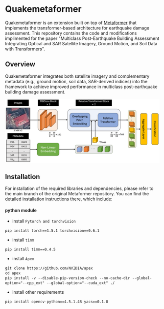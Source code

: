 # Quakemetaformer

Quakemetaformer is an extension built on top of [Metaformer](https://github.com/dqshuai/MetaFormer) that implements the transformer-based architecture for earthquake damage assessment. This repository contains the code and modifications implimented for the paper "Multiclass Post-Earthquake Building Assessment Integrating Optical and SAR Satellite Imagery, Ground Motion, and Soil Data with Transformers".

## Overview

Quakemetaformer integrates both satellite imagery and complementary metadata (e.g., ground motion, soil data, SAR-derived indices) into the framework to achieve improved performance in multiclass post-earthquake building damage assessment.

![Architecture Diagram](figs/Architecture.png)

## Installation

For installation of the required libraries and dependencies, please refer to the main branch of the original Metaformer repository. You can find the detailed installation instructions there, which include:

#### python module
* install `Pytorch and torchvision`
```
pip install torch==1.5.1 torchvision==0.6.1
```
* install `timm`
```
pip install timm==0.4.5
```
* install `Apex`
```
git clone https://github.com/NVIDIA/apex
cd apex
pip install -v --disable-pip-version-check --no-cache-dir --global-option="--cpp_ext" --global-option="--cuda_ext" ./
```
* install other requirements
```
pip install opencv-python==4.5.1.48 yacs==0.1.8
```
